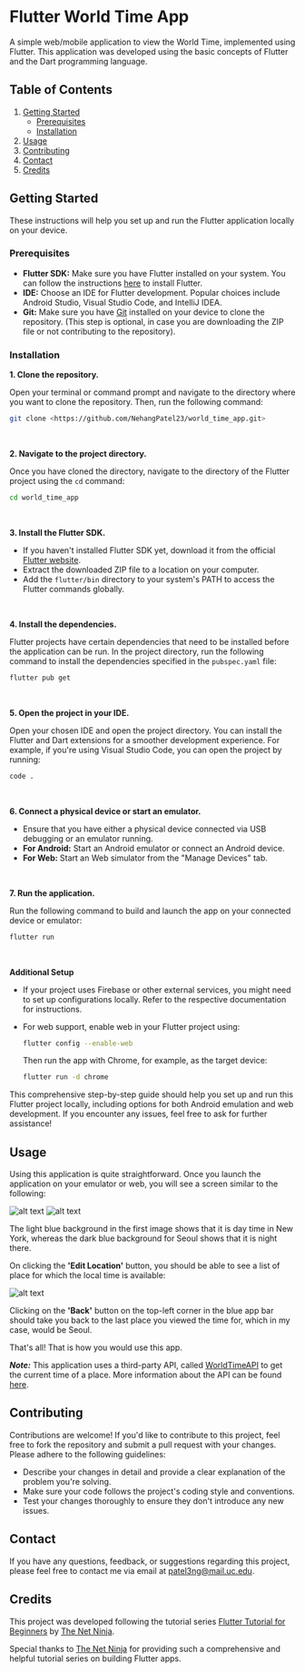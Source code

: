 # Flutter World Time App

A simple web/mobile application to view the World Time, implemented using Flutter. This
application was developed using the basic concepts of Flutter and the Dart programming language.

## Table of Contents

1. [Getting Started](#getting-started)
    - [Prerequisites](#prerequisites)
    - [Installation](#installation)
2. [Usage](#usage)
3. [Contributing](#contributing)
4. [Contact](#contact)
5. [Credits](#credits)


## Getting Started

These instructions will help you set up and run the Flutter application locally on your device.

### Prerequisites

- **Flutter SDK:** Make sure you have Flutter installed on your system. You can follow the
  instructions [here](https://flutter.dev/docs/get-started/install) to install Flutter.
- **IDE:** Choose an IDE for Flutter development. Popular choices include Android Studio, Visual
  Studio Code, and IntelliJ IDEA.
- **Git:** Make sure you have [Git](https://git-scm.com/) installed on your device to clone the
  repository. (This step is optional, in case you are downloading the ZIP file or not contributing
  to the repository).

### Installation

**1. Clone the repository.**

Open your terminal or command prompt and navigate to the directory where you want to clone the
repository. Then, run the following command:

```bash
git clone <https://github.com/NehangPatel23/world_time_app.git>
```

<br>

**2. Navigate to the project directory.**

Once you have cloned the directory, navigate to the directory of the Flutter project using
the ```cd``` command:

```bash
cd world_time_app
```

<br>

**3. Install the Flutter SDK.**

- If you haven't installed Flutter SDK yet, download it from the
  official [Flutter website](https://docs.flutter.dev/get-started/install).
- Extract the downloaded ZIP file to a location on your computer.
- Add the ```flutter/bin``` directory to your system's PATH to access the Flutter commands globally.

<br>

**4. Install the dependencies.**

Flutter projects have certain dependencies that need to be installed before the application can be
run. In the project directory, run the following command to install the dependencies specified in
the ```pubspec.yaml``` file:

```bash
flutter pub get
```

<br>

**5. Open the project in your IDE.**

Open your chosen IDE and open the project directory. You can install the Flutter and Dart extensions
for a smoother development experience.
For example, if you're using Visual Studio Code, you can open the project by running:

```bash
code .
```

<br>

**6. Connect a physical device or start an emulator.**

- Ensure that you have either a physical device connected via USB debugging or an emulator running.
- **For Android:** Start an Android emulator or connect an Android device.
- **For Web:** Start an Web simulator from the "Manage Devices" tab.

<br>

**7. Run the application.**

Run the following command to build and launch the app on your connected device or emulator:

```bash
flutter run
```

<br>

**Additional Setup**

- If your project uses Firebase or other external services, you might need to set up configurations
  locally. Refer to the respective documentation for instructions.
- For web support, enable web in your Flutter project using:

    ```bash
    flutter config --enable-web
    ```
  Then run the app with Chrome, for example, as the target device:

    ```bash
    flutter run -d chrome
    ```

This comprehensive step-by-step guide should help you set up and run this Flutter project locally,
including options for both Android emulation and web development. If you encounter any issues, feel
free to ask for further assistance!

## Usage

Using this application is quite straightforward. Once you launch the application on your emulator or
web, you will see a screen similar to the following:

![alt text](assets/image.png)
![alt text](assets/image-1.png)

The light blue background in the first image shows that it is day time in New York, whereas the dark
blue background for Seoul shows that it is night there.

On clicking the **'Edit Location'** button, you should be able to see a list of place for which the
local time is available:

![alt text](assets/image-2.png)

Clicking on the **'Back'** button on the top-left corner in the blue app bar should take you back to
the last place you viewed the time for, which in my case, would be Seoul.

That's all! That is how you would use this app.

***Note:*** This application uses a third-party API,
called [WorldTimeAPI](https://worldtimeapi.org/) to get the current time of a place. More
information about the API can be found [here](https://worldtimeapi.org/pages/faqs).
<br>

## Contributing

Contributions are welcome! If you'd like to contribute to this project, feel free to fork the
repository and submit a pull request with your changes. Please adhere to the following guidelines:

- Describe your changes in detail and provide a clear explanation of the problem you're solving.
- Make sure your code follows the project's coding style and conventions.
- Test your changes thoroughly to ensure they don't introduce any new issues.

## Contact

If you have any questions, feedback, or suggestions regarding this project, please feel free to
contact me via email at patel3ng@mail.uc.edu.

## Credits

This project was developed following the tutorial
series [Flutter Tutorial for Beginners](https://www.youtube.com/playlist?list=PL4cUxeGkcC9jLYyp2Aoh6hcWuxFDX6PBJ)
by [The Net Ninja](https://www.thenetninja.co.uk/).

Special thanks to [The Net Ninja](https://www.thenetninja.co.uk/) for providing such a comprehensive
and helpful tutorial series on building Flutter apps.
